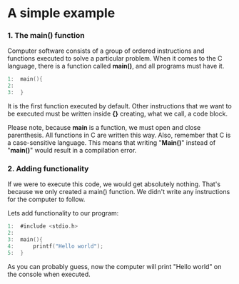 # A simple example

### 1. The main() function

Computer software consists of a group of ordered instructions and functions executed to solve a particular problem. When it comes to the C language, there is a function called **main()**, and all programs must have it.

```c
1:  main(){
2:
3:  }
```

It is the first function executed by default. Other instructions that we want to be executed must be written inside **{}** creating, what we call, a code block.

Please note, because **main** is a function, we must open and close parenthesis. All functions in C are written this way. Also, remember that C is a case-sensitive language. This means that writing "**Main()**" instead of "**main()**" would result in a compilation error.

### 2. Adding functionality

If we were to execute this code, we would get absolutely nothing. That's because we only created a main() function. We didn't write any instructions for the computer to follow.

Lets add functionality to our program:

```c
1:  #include <stdio.h>
2:
3:  main(){
4:      printf("Hello world");
5:  }
```

As you can probably guess, now the computer will print "Hello world" on the console when executed.
